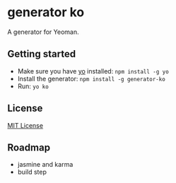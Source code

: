 # generator ko

A generator for Yeoman.

## Getting started
- Make sure you have [yo](https://github.com/yeoman/yo) installed:
    `npm install -g yo`
- Install the generator: `npm install -g generator-ko`
- Run: `yo ko`

## License
[MIT License](http://en.wikipedia.org/wiki/MIT_License)

## Roadmap
- jasmine and karma
- build step
